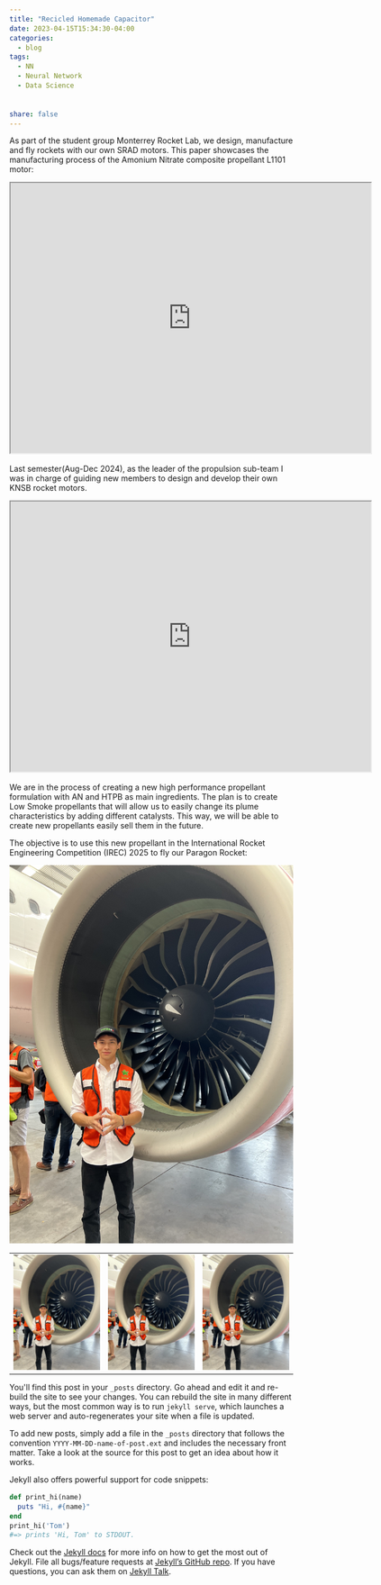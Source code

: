 ```yaml
---
title: "Recicled Homemade Capacitor"
date: 2023-04-15T15:34:30-04:00
categories:
  - blog
tags:
  - NN
  - Neural Network
  - Data Science


share: false
---
```



As part of the student group Monterrey Rocket Lab, we design, manufacture and fly rockets with our own SRAD motors. This paper showcases the manufacturing process of the Amonium Nitrate composite propellant L1101 motor: 

<iframe src="https://drive.google.com/file/d/1R0cWQDTerI-DkS9Zb36gLiMsLROPRp8E/preview" width="640" height="480" allow="autoplay"></iframe>



Last semester(Aug-Dec 2024), as the leader of the propulsion sub-team I was in charge of guiding new members to design and develop their own KNSB rocket motors. 


<iframe src="https://drive.google.com/file/d/14fLlsYjHZiMn1ueq061mmig4rQwXp6mQ/preview" width="640" height="480" allow="autoplay"></iframe>




We are in the process of creating a new high performance propellant formulation with AN and HTPB as main ingredients. The plan is to create Low Smoke propellants that will allow us to easily change its plume characteristics by adding different catalysts. This way, we will be able to create new propellants easily sell them in the future. 

The objective is to use this new propellant in the International Rocket Engineering Competition (IREC) 2025 to fly our Paragon Rocket:


![Srd](/assets/images/PFP-Turbofan.jpg)

<table>
  <tr>
    <td><img src="/assets/images/PFP-Turbofan.jpg" alt="Imagen 1" width="200" /></td>
    <td><img src="/assets/images/PFP-Turbofan.jpg" alt="Imagen 2" width="200" /></td>
    <td><img src="/assets/images/PFP-Turbofan.jpg" alt="Imagen 3" width="200" /></td>
  </tr>
</table>


You'll find this post in your `_posts` directory. Go ahead and edit it and re-build the site to see your changes. You can rebuild the site in many different ways, but the most common way is to run `jekyll serve`, which launches a web server and auto-regenerates your site when a file is updated.

To add new posts, simply add a file in the `_posts` directory that follows the convention `YYYY-MM-DD-name-of-post.ext` and includes the necessary front matter. Take a look at the source for this post to get an idea about how it works.

Jekyll also offers powerful support for code snippets:

```ruby
def print_hi(name)
  puts "Hi, #{name}"
end
print_hi('Tom')
#=> prints 'Hi, Tom' to STDOUT.
```

Check out the [Jekyll docs][jekyll-docs] for more info on how to get the most out of Jekyll. File all bugs/feature requests at [Jekyll’s GitHub repo][jekyll-gh]. If you have questions, you can ask them on [Jekyll Talk][jekyll-talk].

[jekyll-docs]: https://jekyllrb.com/docs/home
[jekyll-gh]:   https://github.com/jekyll/jekyll
[jekyll-talk]: https://talk.jekyllrb.com/
